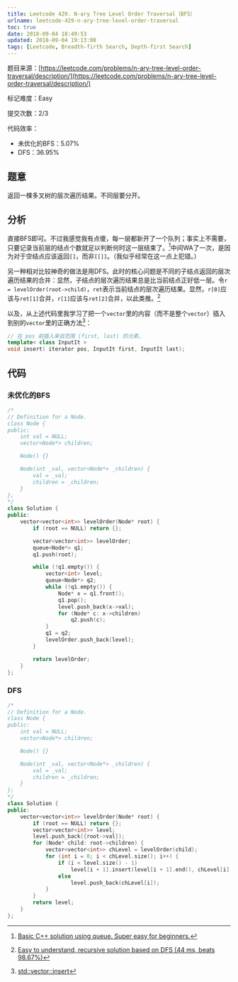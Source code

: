 ```yaml
---
title: Leetcode 429. N-ary Tree Level Order Traversal（BFS）
urlname: leetcode-429-n-ary-tree-level-order-traversal
toc: true
date: 2018-09-04 18:49:53
updated: 2018-09-04 19:13:00
tags: [Leetcode, Breadth-firth Search, Depth-first Search]
---
```


题目来源：[https://leetcode.com/problems/n-ary-tree-level-order-traversal/description/](https://leetcode.com/problems/n-ary-tree-level-order-traversal/description/)

标记难度：Easy

提交次数：2/3

代码效率：

* 未优化的BFS：5.07%
* DFS：36.95%

## 题意

返回一棵多叉树的层次遍历结果。不同层要分开。

## 分析

直接BFS即可。不过我感觉我有点傻，每一层都新开了一个队列；事实上不需要，只要记录当前层的结点个数就足以判断何时这一层结束了。[^cpp]中间WA了一次，是因为对于空结点应该返回`[]`，而非`[[]]`。（我似乎经常在这一点上犯错。）

[^cpp]: [Basic C++ solution using queue. Super easy for beginners.](https://leetcode.com/problems/n-ary-tree-level-order-traversal/discuss/159086/Basic-C++-solution-using-queue.-Super-easy-for-beginners.)

另一种相对比较神奇的做法是用DFS。此时的核心问题是不同的子结点返回的层次遍历结果的合并：显然，子结点的层次遍历结果总是比当前结点正好低一层。令`r = levelOrder(root->child)`，`ret`表示当前结点的层次遍历结果。显然，`r[0]`应该与`ret[1]`合并，`r[1]`应该与`ret[2]`合并，以此类推。[^dfs]

[^dfs]: [Easy to understand, recursive solution based on DFS (44 ms, beats 98.67%)](https://leetcode.com/problems/n-ary-tree-level-order-traversal/discuss/157521/C++-Easy-to-understand-recursive-solution-based-on-DFS-%2844-ms-beats-98.67%29)

以及，从上述代码里我学习了把一个`vector`里的内容（而不是整个`vector`）插入到别的`vector`里的正确方法[^insert]：

```cpp
// 在 pos 前插入来自范围 [first, last) 的元素。
template< class InputIt >
void insert( iterator pos, InputIt first, InputIt last);
```

[^insert]: [std::vector::insert](https://zh.cppreference.com/w/cpp/container/vector/insert)

## 代码

### 未优化的BFS

```cpp
/*
// Definition for a Node.
class Node {
public:
    int val = NULL;
    vector<Node*> children;

    Node() {}

    Node(int _val, vector<Node*> _children) {
        val = _val;
        children = _children;
    }
};
*/
class Solution {
public:
    vector<vector<int>> levelOrder(Node* root) {
        if (root == NULL) return {};

        vector<vector<int>> levelOrder;
        queue<Node*> q1;
        q1.push(root);

        while (!q1.empty()) {
            vector<int> level;
            queue<Node*> q2;
            while (!q1.empty()) {
                Node* x = q1.front();
                q1.pop();
                level.push_back(x->val);
                for (Node* c: x->children)
                    q2.push(c);
            }
            q1 = q2;
            levelOrder.push_back(level);
        }

        return levelOrder;
    }
};
```

### DFS

```cpp
/*
// Definition for a Node.
class Node {
public:
    int val = NULL;
    vector<Node*> children;

    Node() {}

    Node(int _val, vector<Node*> _children) {
        val = _val;
        children = _children;
    }
};
*/
class Solution {
public:
    vector<vector<int>> levelOrder(Node* root) {
        if (root == NULL) return {};
        vector<vector<int>> level;
        level.push_back({root->val});
        for (Node* child: root->children) {
            vector<vector<int>> chLevel = levelOrder(child);
            for (int i = 0; i < chLevel.size(); i++) {
                if (i < level.size() - 1)
                    level[i + 1].insert(level[i + 1].end(), chLevel[i].begin(), chLevel[i].end());
                else
                    level.push_back(chLevel[i]);
            }
        }
        return level;
    }
};
```
